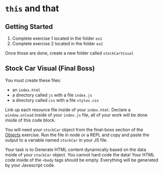 # `this` and that

## Getting Started
1. Complete exercise 1 located in the folder `ex1`
1. Complete exercise 2 located in the folder `ex2`

Once those are done, create a new folder called `stockCarVisual`

## Stock Car Visual (Final Boss)
You must create these files:
- an `index.html`
- a directory called `js` with a file `index.js`
- a directory called `css` with a file `styles.css`

Link up each resource file inside of your `index.html`. Declare a `window.onload` inside of your `index.js` file, all of your work will be done inside of this code block.

You will need your `stockCar` object from the final-boss section of the [Objects](https://gist.github.com/sgnl/688a2c95920d0d3d617c) exercise. Run the file in node or a REPL and copy and paste the output to a variable named `stockCar` in your JS file.

Your task is to Generate HTML content dynamically based on the data inside of your `stockCar` object. You cannot hard code the data! Your HTML code inside of the `<body` tags should be empty. Everything will be generated by your Javascript code.